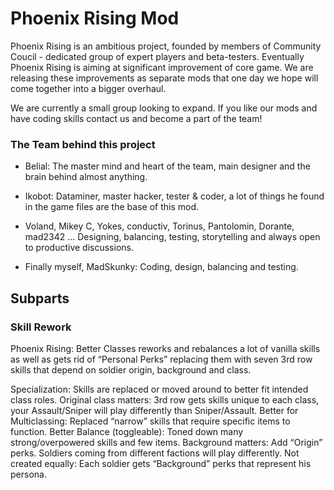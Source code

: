 # Phoenix Rising Mod 

Phoenix Rising is an ambitious project, founded by members of Community Coucil - dedicated group of expert players and beta-testers. Eventually Phoenix Rising is aiming at significant improvement of core game. We are releasing these improvements as separate mods that one day we hope will come together into a bigger overhaul.

We are currently a small group looking to expand. If you like our mods and have coding skills contact us and become a part of the team!

### The Team behind this project

- Belial: The master mind and heart of the team, main designer and the brain behind almost anything.
- Ikobot: Dataminer, master hacker, tester & coder, a lot of things he found in the game files are the base of this mod.

- Voland, Mikey C, Yokes, conductiv, Torinus, Pantolomin, Dorante, mad2342 ...
Designing, balancing, testing, storytelling and always open to productive discussions.

- Finally myself, MadSkunky: Coding, design, balancing and testing.

## Subparts

### Skill Rework

Phoenix Rising: Better Classes reworks and rebalances a lot of vanilla skills as well as gets rid of “Personal Perks” replacing them with seven 3rd row skills that depend on soldier origin, background and class.

Specialization: Skills are replaced or moved around to better fit intended class roles.
Original class matters: 3rd row gets skills unique to each class, your Assault/Sniper will play differently than Sniper/Assault.
Better for Multiclassing: Replaced “narrow” skills that require specific items to function.
Better Balance (toggleable): Toned down many strong/overpowered skills and few items.
Background matters: Add “Origin” perks. Soldiers coming from different factions will play differently.
Not created equally: Each soldier gets “Background” perks that represent his persona.
